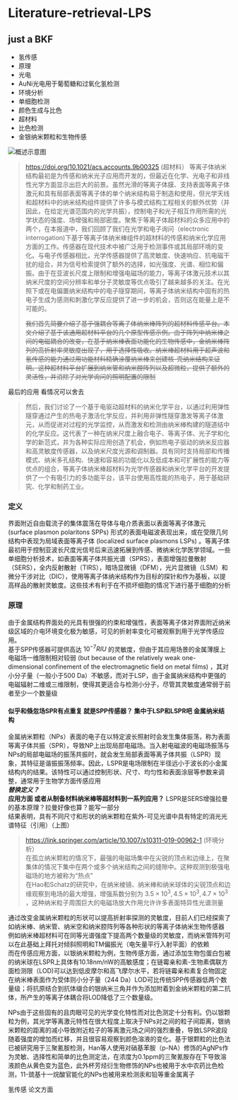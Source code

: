 # Literature-retrieval-LPS
## just a BKF
* 氢传感
* 原理
* 光电
* AuNi光电用于葡萄糖和过氧化氢检测  
* 环境分析  
* 单细胞检测 
* 颜色生成与比色 
* 超材料 
* 比色检测  
* 金银纳米颗粒和生物传感

![概述示意图](https://pubs.acs.org/cms/10.1021/acs.accounts.9b00325/asset/images/medium/ar9b00325_0008.gif"sa")
> https://doi.org/10.1021/acs.accounts.9b00325 (超材料）
> 等离子体纳米结构最初是为传感和纳米光子应用而开发的，但最近在化学、光电子和非线性光学方面显示出巨大的前景。虽然光滑的等离子体膜、支持表面等离子体激元和具有局部表面等离子体的单个纳米结构易于制造和使用，但光学天线和超材料中的纳米结构组件提供了许多与模式结构工程相关的额外优势（并因此，在给定光谱范围内的光学共振），控制电子和光子相互作用所需的光学状态的强度、场增强和局部密度。聚焦于等离子体超材料的众多应用中的两个，在本报道中，我们回顾了我们在光学和电子询问（electronic interrogation)下基于等离子体纳米棒组件的超材料的传感和纳米化学应用方面的工作。传感器在现代技术中被广泛用于检测事件或其局部环境的变化。与电子传感器相比，光学传感器提供了高灵敏度、快速响应、抗电磁干扰的组合，并为信号检索提供了额外的选择，如光强度、光谱、相位和偏振。由于在亚波长尺度上限制和增强电磁场的能力，等离子体激元技术以其纳米尺度的空间分辨率和单分子灵敏度等优点吸引了越来越多的关注。在光照下或在电偏置纳米结构中的电子隧穿期间，等离子体纳米结构中固有的热电子生成为感测和刺激化学反应提供了进一步的机会，否则这在能量上是不可能的。
>
> ~~我们首先简要介绍了基于强耦合等离子体纳米棒阵列的超材料传感平台。本文介绍了基于该通用超材料平台的几个原型传感示例。由于阵列中纳米棒之间的电磁耦合的改变，在基于纳米棒表面功能化的生物传感中，金纳米棒阵列的高折射率灵敏度出现了，用于选择性吸收。纳米棒超材料用于超声波和氢传感的能力通过用功能材料精确涂覆纳米棒来创建核-壳纳米结构来证明。这种超材料平台扩展到纳米管和纳米腔阵列以及超微粒，提供了额外的灵活性，并消除了对光学询问的照明配置的限制~~

最后的应用 看情况可以舍去 

> 然后，我们讨论了一个基于电驱动超材料的纳米化学平台，以通过利用弹性隧穿通过产生的热电子激活化学反应，并利用非弹性隧穿激发等离子体激元，从而促进对过程的光学监控，从而激发和检测由纳米棒构建的隧道结中的化学反应。这代表了一种在纳米尺度上融合电子、等离子体、光子学和化学的新范式，并为各种实际应用创造了机会，例如热电子驱动的纳米反应器和高灵敏度传感器，以及纳米尺度光源和调制器。具有同时支持局部和传播模式、纳米多孔结构、快速和容易的功能化以及低成本和可扩展性的能力等优点的组合，等离子体纳米棒超材料为光学传感器和纳米化学平台的开发提供了一个有吸引力的多功能平台，该平台使用高性能的热电子，用于基础研究、化学和制药工业。

### 定义
界面附近自由载流子的集体震荡在导体与电介质表面以表面等离子体激元 (surface plasmon polaritons SPPs) 形式的表面电磁波表现出来，或在受限几何结构中表现为局域表面等离子体 (localized surface plasmons LSPs) 。等离子体最初用于控制亚波长尺度光信号后来迅速拓展到传感、微纳米化学医学领域。一些单细胞分析技术，如表面等离子体共振光谱（SPRS），表面增强拉曼散射（SERS），全内反射散射（TIRS），暗场显微镜（DFM），光片显微镜（LSM）和微分干涉对比（DIC），使用等离子体纳米结构作为目标的探针和作为基板，以提高样品的散射灵敏度。这些技术有利于在不损坏细胞的情况下进行基于细胞的分析
### 原理
由于金属结构界面处的光具有很强的约束和增强性，表面等离子体对界面附近纳米级区域的介电环境变化极为敏感，可见的折射率变化可被观察到用于光学传感应用。  
基于SPP传感器可提供高达 $10^{-7} RIU$ 的灵敏度，但由于其应用场景的金属薄膜上电磁场一维限制相对较弱 (but because of the relatively weak one-dimensional confinement of the electromagnetic field on metal films) ，其对小分子量（一般小于500 Da）不敏感，而对于LSP，由于金属纳米结构中更强的电磁辐射二维或三维限制，使得其更适合与检测小分子，尽管其灵敏度通常弱于前者至少一个数量级
#### 似乎和倏忽场SPR有点重复 就是SPP传感器？ 集中于LSP和LSPR吧 金属纳米结构
金属纳米颗粒（NPs）表面的电子在以特定波长照射时会发生集体振荡，称为表面等离子体共振（SPR），导致NP上出现局部电磁场。当入射电磁波的电磁场振荡与NPs的局部电磁场的振荡共振时，就会发生局部表面等离子体共振（LSPR）现象，其特征是谐振振荡频率。因此，LSPR是电场限制在半径远小于波长的小金属结构内的结果。该特性可以通过控制形状、尺寸、均匀性和表面涂层等参数来调整，通常用于生物学方面传感应用  
***替换定义？***  
**应用方面  或者从制备材料纳米棒等超材料到一系列应用？** LSPR是SERS增强拉曼的基本原理？拉曼好像也算？能写一部分  
结果表明，具有不同尺寸和形状的纳米颗粒在紫外-可见光谱中具有特定的消光光谱特征（引用）（上图）
> https://link.springer.com/article/10.1007/s10311-019-00962-1 (环境分析）  
> 在孤立纳米颗粒的情况下，最强的电磁场集中在尖锐的顶点和边缘上，在聚集体的情况下集中在两个或多个纳米结构之间的缝隙中。这种观测到极强电磁场的地方被称为“热点”  
> 在Hao和Schatz的研究中，在纳米棱镜、纳米棒和纳米球体的尖锐顶点和边缘观察到电场的最大增强，增强系数分别为 $3.5\times 10^3, 4.5\times 10^3, 4.7\times 10^3$ ，这种纳米粒子周围巨大的电磁场放大作用允许许多表面特异性光谱测量  

通过改变金属纳米颗粒的形状可以提高折射率探测的灵敏度，⽬前人们已经探索了如纳米棒、纳米管、纳米空和纳米腔阵列等各种形状的等离⼦体纳米⽣物传感器
例如纳米棒超材料可在同等光谱强度下提高两个数量级的灵敏度，而纳米管阵列可以在此基础上拜托对倾斜照明和TM偏振光（电矢量平行入射平面）的依赖  
而在传感应用方面，以银纳米颗粒为例，生物传感方面，通过添加生物包蛋白包被的纳米球在LSPR上具体有10.18nm/nW的高敏感度；在链霉亲和素-生物素偶联方面检测限（LOD)可以达到低皮摩尔和高飞摩尔水平，若将链霉亲和素复合物固定在纳米棒表面作为受体则小分子量（244 Da）LOD可比传统SPP传感器低两个数量级；将抗原结合到抗体缀合的银纳米三角并作为添加附着到金纳米颗粒的第二抗体，所产生的等离子体耦合将LOD降低了三个数量级。

NPs由于这些固有的且肉眼可见的光学变化特性而对比色测定十分有利。仍以银颗粒为例，其光学等离激元特性在很大程度上取决于NPs对之间的粒子间距离，银纳米颗粒的距离的减小导致附近粒子的等离激元场之间的强烈重叠，导致LSPR波段随着强度的增加而红移，并且很容易观察到颜色溶液的变化。基于银颗粒的比色法已被研究用于三聚氰胺检测，Han等人使用对硝基苯胺（p-NA）修饰的AgNPs作为灵敏、选择性和简单的比色测定法，在浓度为0.1ppm的三聚氰胺存在下导致溶液颜色从黄色变为蓝色，此外杯芳烃衍生物修饰的NPs也被用于水中农药比色检测，11-巯基十一烷酸官能化的NPs也被用来检测汞和铅等重金属离子

氢传感 论文方面
